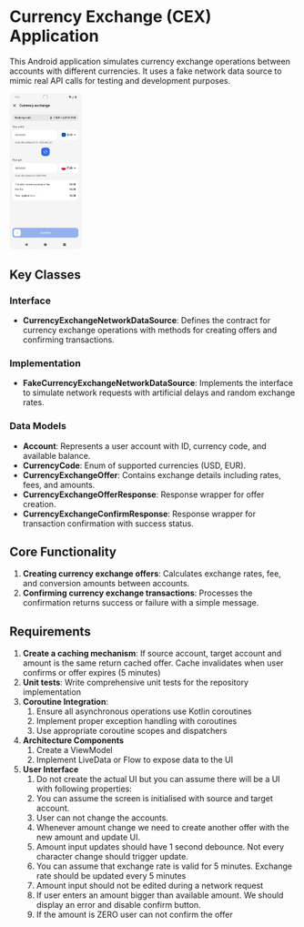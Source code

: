 # Currency Exchange (CEX) Application

This Android application simulates currency exchange operations between accounts with different currencies. It uses a fake network data source to mimic real API calls for testing and development purposes.

<img src="cex_ss.png" alt="drawing" width="25%"/>

## Key Classes

### Interface
- **CurrencyExchangeNetworkDataSource**: Defines the contract for currency exchange operations with methods for creating offers and confirming transactions.

### Implementation
- **FakeCurrencyExchangeNetworkDataSource**: Implements the interface to simulate network requests with artificial delays and random exchange rates.

### Data Models
- **Account**: Represents a user account with ID, currency code, and available balance.
- **CurrencyCode**: Enum of supported currencies (USD, EUR).
- **CurrencyExchangeOffer**: Contains exchange details including rates, fees, and amounts.
- **CurrencyExchangeOfferResponse**: Response wrapper for offer creation.
- **CurrencyExchangeConfirmResponse**: Response wrapper for transaction confirmation with success status.

## Core Functionality

1. **Creating currency exchange offers**: Calculates exchange rates, fee, and conversion amounts between accounts.
2. **Confirming currency exchange transactions**: Processes the confirmation returns success or failure with a simple message.

## Requirements
1. **Create a caching mechanism**: If source account, target account and amount is the same return cached offer. Cache invalidates when user confirms or offer expires (5 minutes)
2. **Unit tests**: Write comprehensive unit tests for the repository implementation
3. **Coroutine Integration**:
   1. Ensure all asynchronous operations use Kotlin coroutines
   2. Implement proper exception handling with coroutines
   3. Use appropriate coroutine scopes and dispatchers
4. **Architecture Components**
   1. Create a ViewModel
   2. Implement LiveData or Flow to expose data to the UI
5. **User Interface**
   1. Do not create the actual UI but you can assume there will be a UI with following properties: 
   2. You can assume the screen is initialised with source and target account. 
   3. User can not change the accounts.
   4. Whenever amount change we need to create another offer with the new amount and update UI.
   5. Amount input updates should have 1 second debounce. Not every character change should trigger update.
   6. You can assume that exchange rate is valid for 5 minutes. Exchange rate should be updated every 5 minutes
   7. Amount input should not be edited during a network request
   8. If user enters an amount bigger than available amount. We should display an error and disable confirm button.
   9. If the amount is ZERO user can not confirm the offer